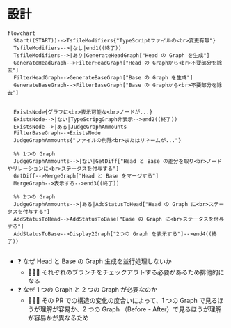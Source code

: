 # 設計

```mermaid
flowchart
  Start((START))-->TsfileModifiers{"TypeScriptファイルの<br>変更有無"}
  TsfileModifiers-->|なし|end1((終了))
  TsfileModifiers-->|あり|GenerateHeadGraph["Head の Graph を生成"]
  GenerateHeadGraph-->FilterHeadGraph["Head の Graphから<br>不要部分を除去"]
  FilterHeadGraph-->GenerateBaseGraph["Base の Graph を生成"]
  GenerateBaseGraph-->FilterBaseGraph["Base の Graphから<br>不要部分を除去"]


  ExistsNode{グラフに<br>表示可能な<br>ノードが...}
  ExistsNode-->|ない|TypeScripgGraph非表示-->end2((終了))
  ExistsNode-->|ある|JudgeGraphAmmounts
  FilterBaseGraph-->ExistsNode
  JudgeGraphAmmounts{"ファイルの削除<br>またはリネームが..."}

  %% 1つの Graph
  JudgeGraphAmmounts-->|ない|GetDiff["Head と Base の差分を取り<br>ノードやリレーションに<br>ステータスを付与する"]
  GetDiff-->MergeGraph["Head と Base をマージする"]
  MergeGraph-->表示する-->end3((終了))

  %% 2つの Graph
  JudgeGraphAmmounts-->|ある|AddStatusToHead["Head の Graph に<br>ステータスを付与する"]
  AddStatusToHead-->AddStatusToBase["Base の Graph に<br>ステータスを付与する"]
  AddStatusToBase-->Display2Graph["2つの Graph を表示する"]-->end4((終了))


```

- ❓ なぜ Head と Base の Graph 生成を並行処理しないか
  - 👨🏻‍🎓 それぞれのブランチをチェックアウトする必要があるため排他的になる
- ❓ なぜ 1 つの Graph と 2 つの Graph が必要なのか
  - 👨🏻‍🎓 その PR での構造の変化の度合いによって、1 つの Graph で見るほうが理解が容易か、2 つの Graph （Before - After）で見るほうが理解が容易かが異なるため
